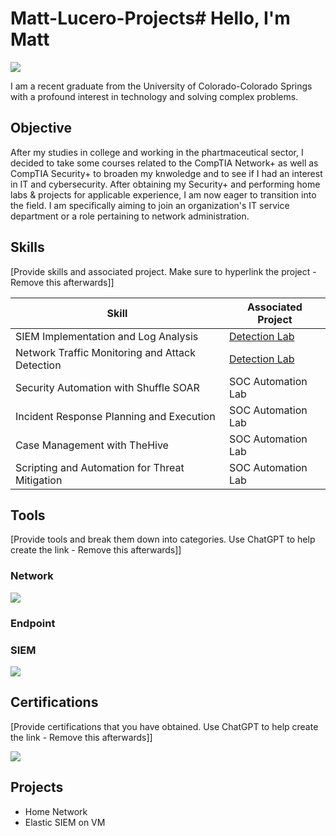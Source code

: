 # Matt-Lucero-Projects# Hello, I'm Matt
<a href="https://www.linkedin.com/in/matthew-lucero-b607681ba/"><img src="https://img.shields.io/badge/-LinkedIn-0072b1?&style=for-the-badge&logo=linkedin&logoColor=white" /></a>

I am a recent graduate from the University of Colorado-Colorado Springs with a profound interest in technology and solving complex problems.

## Objective

After my studies in college and working in the phartmaceutical sector, I decided to take some courses related to the CompTIA Network+ as well as CompTIA Security+ to broaden my knwoledge and to see if I had an interest in IT and cybersecurity. After obtaining my Security+ and performing home labs & projects for applicable experience, I am now eager to transition into the field. I am specifically aiming to join an organization's IT service department or a role pertaining to network administration.

## Skills
[Provide skills and associated project. Make sure to hyperlink the project - Remove this afterwards]]

| Skill                                         | Associated Project         |
|-----------------------------------------------|----------------------------|
| SIEM Implementation and Log Analysis          | <a href="https://google.com">Detection Lab</a>|
| Network Traffic Monitoring and Attack Detection | <a href="https://google.com">Detection Lab</a>|
| Security Automation with Shuffle SOAR         | SOC Automation Lab|
| Incident Response Planning and Execution      | SOC Automation Lab|
| Case Management with TheHive                  | SOC Automation Lab|
| Scripting and Automation for Threat Mitigation | SOC Automation Lab|

## Tools
[Provide tools and break them down into categories. Use ChatGPT to help create the link - Remove this afterwards]]

### Network
<div>
<img src="https://img.shields.io/badge/-Cisco%20Packet%20Tracer-0078D7?style=for-the-badge&logo=Cisco&logoColor=white" />

</div>

### Endpoint
<div>

</div>

### SIEM
<div>
    <img src="https://img.shields.io/badge/-Elastic-005571?&style=for-the-badge&logo=Elastic&logoColor=white" />
</div>

## Certifications
[Provide certifications that you have obtained. Use ChatGPT to help create the link - Remove this afterwards]]
<div>
<img src="https://img.shields.io/badge/-Security%2B-FF0000?&style=for-the-badge&logo=CompTIA&logoColor=white" />
</div>

## Projects
- Home Network
- Elastic SIEM on VM
